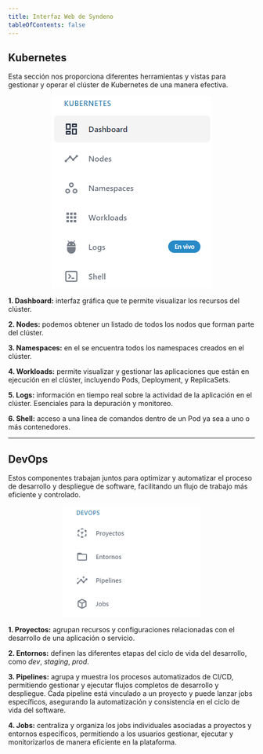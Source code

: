 ```yaml
---
title: Interfaz Web de Syndeno
tableOfContents: false
---
```

## Kubernetes
Esta sección nos proporciona diferentes herramientas y vistas para gestionar y operar el clúster de Kubernetes de una manera efectiva.
<div style="display: flex; justify-content: center;">
    <a href="/src/content/docs/img/getting-started/web-interface/kubernetes.png" target="_blank">
        <img src="/src/content/docs/img/getting-started/web-interface/kubernetes.png" alt="devops" style="max-width: 100%; height: auto;">
    </a>
</div>

**1. Dashboard:**
interfaz gráfica que te permite visualizar los recursos del clúster.

**2. Nodes:**
podemos obtener un listado de todos los nodos que forman parte del clúster.

**3. Namespaces:**
en el se encuentra todos los namespaces creados en el clúster.

**4. Workloads:**
permite visualizar y gestionar las aplicaciones que están en ejecución en el clúster, incluyendo Pods, Deployment, y ReplicaSets.

**5. Logs:**
información en tiempo real sobre la actividad de la aplicación en el clúster. Esenciales para la depuración y monitoreo.

**6. Shell:**
acceso a una línea de comandos dentro de un Pod ya sea a uno o más contenedores.

---

## DevOps
Estos componentes trabajan juntos para optimizar y automatizar el proceso de desarrollo y despliegue de software, facilitando un flujo de trabajo más eficiente y controlado.
<div style="display: flex; justify-content: center;">
    <a href="/src/content/docs/img/getting-started/web-interface/devops.png" target="_blank">
        <img src="/src/content/docs/img/getting-started/web-interface/devops.png" alt="devops" style="max-width: 100%; height: auto;">
    </a>
</div>

**1. Proyectos:**
agrupan recursos y configuraciones relacionadas con el desarrollo de una aplicación o servicio. 

**2. Entornos:**
definen las diferentes etapas del ciclo de vida del desarrollo, como *dev*, *staging*, *prod*.

**3. Pipelines:**
agrupa y muestra los procesos automatizados de CI/CD, permitiendo gestionar y ejecutar flujos completos de desarrollo y despliegue. Cada pipeline está vinculado a un proyecto y puede lanzar jobs específicos, asegurando la automatización y consistencia en el ciclo de vida del software.

**4. Jobs:**
centraliza y organiza los jobs individuales asociadas a proyectos y entornos específicos, permitiendo a los usuarios gestionar, ejecutar y monitorizarlos de manera eficiente en la plataforma.
